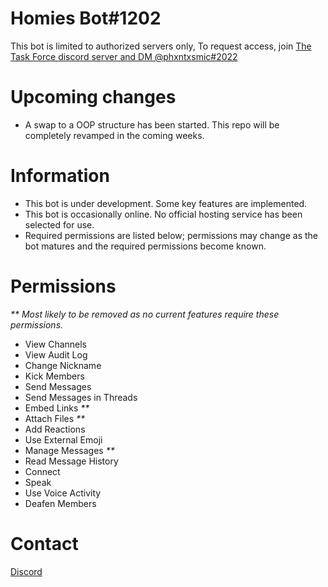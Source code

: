 # Homies Bot#1202

This bot is limited to authorized servers only, To request access, join [The Task Force discord server and DM @phxntxsmic#2022](https://discord.gg/FkMFn9DZuv)

# Upcoming changes

- A swap to a OOP structure has been started. This repo will be completely revamped in the coming weeks.

# Information

- This bot is under development. Some key features are implemented.
- This bot is occasionally online. No official hosting service has been selected for use.
- Required permissions are listed below; permissions may change as the bot matures and the required permissions become known.

# Permissions

_** Most likely to be removed as no current features require these permissions._

- View Channels
- View Audit Log
- Change Nickname
- Kick Members
- Send Messages
- Send Messages in Threads
- Embed Links _**_
- Attach Files _**_
- Add Reactions
- Use External Emoji
- Manage Messages _**_
- Read Message History
- Connect
- Speak
- Use Voice Activity
- Deafen Members

# Contact
[Discord](https://discord.gg/FkMFn9DZuv)
